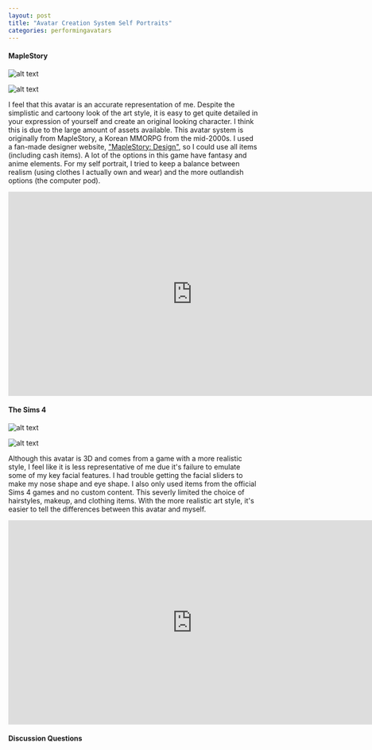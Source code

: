 ```yaml
---
layout: post
title: "Avatar Creation System Self Portraits"
categories: performingavatars
---
```


#### MapleStory ####
![alt text](https://raw.githubusercontent.com/jirrian/jirrian.github.io/master/images/performingavatars/week1/maplestory_avatar.png)

![alt text](https://raw.githubusercontent.com/jirrian/jirrian.github.io/master/images/performingavatars/week1/maplestory_avatar2.png)

I feel that this avatar is an accurate representation of me. Despite the simplistic and cartoony look of the art style, it is easy to get quite detailed in your expression of yourself and create an original looking character. I think this is due to the large amount of assets available. This avatar system is originally from MapleStory, a Korean MMORPG from the mid-2000s. I used a fan-made designer website, ["MapleStory: Design"](https://maplestory.design/), so I could use all items (including cash items). A lot of the options in this game have fantasy and anime elements. For my self portrait, I tried to keep a balance between realism (using clothes I actually own and wear) and the more outlandish options (the computer pod).

<iframe width="739" height="411" src="https://www.youtube.com/embed/_RDT7PRczJA" frameborder="0" allow="autoplay; encrypted-media" allowfullscreen></iframe>

#### The Sims 4 ####
![alt text](https://raw.githubusercontent.com/jirrian/jirrian.github.io/master/images/performingavatars/week1/sims41.png)

![alt text](https://raw.githubusercontent.com/jirrian/jirrian.github.io/master/images/performingavatars/week1/sims42.png)

Although this avatar is 3D and comes from a game with a more realistic style, I feel like it is less representative of me due it's failure to emulate some of my key facial features. I had trouble getting the facial sliders to make my nose shape and eye shape. I also only used items from the official Sims 4 games and no custom content. This severly limited the choice of hairstyles, makeup, and clothing items. With the more realistic art style, it's easier to tell the differences between this avatar and myself.

<iframe width="739" height="411" src="https://www.youtube.com/embed/KC5qFd4J90w" frameborder="0" allow="autoplay; encrypted-media" allowfullscreen></iframe>

#### Discussion Questions ####